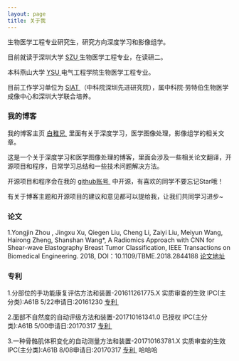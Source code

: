 ```yaml
---
layout: page
title: 关于我 
---
```


生物医学工程专业研究生，研究方向深度学习和影像组学。
<p>
目前就读于深圳大学
<a target="_blank" href="http://www.szu.edu.cn/"> SZU </a>
生物医学工程专业，在读研二。
<p>
本科燕山大学
<a target="_blank" href="http://www.ysu.edu.cn/"> YSU </a>
电气工程学院生物医学工程专业。
<p>
目前工作学习单位为
<a target="_blank" href="http://www.siat.ac.cn/"> SIAT </a>
（中科院深圳先进研究院），属中科院·劳特伯生物医学成像中心和深圳大学联合培养。
<p>


<h3> 我的博客 </h3> 
<p>
我的博客主页
<a target="_blank" href="http://xujingxu.cn/"> 白稚兄 </a>
里面有关于深度学习，医学图像处理，影像组学的相关文章。

<p>

这是一个关于深度学习和医学图像处理的博客，里面会涉及一些相关论文翻译，开源项目和程序，日常学习总结和一些技术问题解决方法。

<p>
开源项目和程序会在我的
<a target="_blank" href="https://github.com/xujingxu/"> github账号 </a>
中开源，有喜欢的同学不要忘记Star哦！

<p>

有关于博客主题和开源项目的建议和意见都可以提给我，让我们共同学习进步~ 

<p> 
<h3> 论文</h3> 
<p> 
1.Yongjin Zhou , Jingxu Xu, Qiegen Liu, Cheng Li, Zaiyi Liu, Meiyun Wang, Hairong Zheng, Shanshan Wang*,    A Radiomics Approach with CNN for Shear-wave Elastography Breast Tumor Classification, IEEE Transactions on Biomedical Engineering. 2018, DOI：10.1109/TBME.2018.2844188
<a target="_blank" href="https://ieeexplore.ieee.org/document/8372445/"> 论文地址</a>
<p> 

<p> 
<h3> 专利</h3> 
<p> 
1.分部位的手功能康复评估方法和装置-201611261775.X 实质审查的生效 IPC(主分类):A61B 5/22申请日:20161230
<a target="_blank" href="http://www2.soopat.com/Patent/201611261775/"> 专利 </a>
<p> 
2.面部不自然度的自动评级方法和装置-201710161341.0 已授权 IPC(主分类):A61B 5/00申请日:20170317
<a target="_blank" href="http://www2.soopat.com/Patent/201710161341/"> 专利 </a> 
<p> 
3.一种骨骼肌体积变化的自动测量方法和装置-201710163781.X 实质审查的生效 IPC(主分类):A61B 8/08申请日:20170317
<a target="_blank" href="http://www2.soopat.com/Patent/201710163781/"> 专利 </a> 哈哈哈
<p> 
  
<p>


